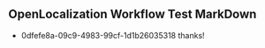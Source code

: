 ## OpenLocalization Workflow Test MarkDown
* 0dfefe8a-09c9-4983-99cf-1d1b26035318 thanks!

<!--HONumber=Jul16_HO3-->


